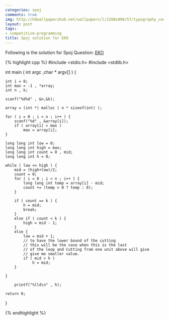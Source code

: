 ```yaml
---
categories: spoj
comments: true
img: http://hdwallpapershub.net/wallpapers/l/1280x800/57/typography_code_javascript_black_background_programmer_syntax_1280x800_56614.jpg
layout: post
tags:
- competitive-programming
title: Spoj solution for EKO
---
```


Following is the solution for Spoj Question: [EKO](http://www.spoj.com/problems/EKO/)

{% highlight cpp %}
#include <stdio.h>
#include <stdlib.h>

int main ( int argc ,char * argv[] ) {

	int i = 0;
	int max = -1 , *array;
	int n , k;

	scanf("%d%d" , &n,&k);

	array = (int *) malloc ( n * sizeof(int) );

	for ( i = 0 ; i < n ; i++ ) {
		scanf("%d" , &array[i]);
		if ( array[i] > max )
			max = array[i];
	}

	long long int low = 0;
	long long int high = max;
	long long int count = 0 , mid;
	long long int h = 0;

	while ( low <= high ) {
		mid = (high+low)/2;
		count = 0;
		for ( i = 0 ; i < n ; i++ ) {
			long long int temp = array[i] - mid;
			count += (temp > 0 ? temp : 0);
		}

		if ( count == k ) {
			h = mid;
			break;
		}
		else if ( count < k ) {
			high = mid - 1;
		}
		else {
			low = mid + 1;
			// to have the lower bound of the cutting
			// this will be the case when this is the last
			// of the loop and Cutting from one unit above will give
			// give me smaller value.
			if ( mid > h )
				h = mid;
		}

	}

		printf("%lld\n" , h);

	return 0;
}

{% endhighlight %}
